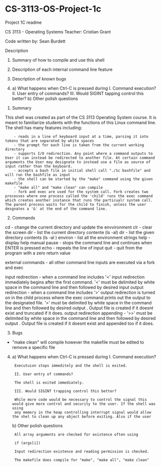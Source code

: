 # CS-3113-OS-Project-1c
Project 1C readme

CS 3113 - Operating Systems
Teacher: Cristian Grant

Code written by: Sean Burdett


Description

1) Summary of how to compile and use this shell

2) Description of each internal command line feature

3) Description of known bugs

4) a) What happens when Ctrl-C is pressed during
        I. Command execution?
        II. User entry of commands?
        III. Would SIGINT tapping control this better?
   b) Other polish questions

1. Summary

This shell was created as part of the CS 3113 Operating System course. It is meant to familiarize students with the functions of this Linux
command line. The shell has many features including:

        - reads in a line of keyboard input at a time, parsing it into tokens that are separated by white spaces
        - the prompt for each line is taken from the current working directory
        - supports I/O redirection. Any point where a command outputs to User it can instead be redirected to another file. At certain command arguments the User may designate to instead use a file as source of input rather than the keyboard.
        - accepts a bash file in initial shell call "./1c bashfile" and will run the bashfile as input
        - the shell can be started by the "make" command using the given makefile
        - "make all" and "make clean" can compile
        - fork and exec are used for the system call. Fork creates two processes where one process called the 'child' runs the exec command which creates another instance that runs the particualr system call. The parent process waits for the child to finish, unless the user desgnates a '&' at the end of the command line.

2. Commands

cd - change the current directory and update the envvironment
clr - clear the screen
dir - list the current directory contente (ls -al)
dir <directory> - list the given directory contents (ls -al <directory>)
environ - list all the environment strings
help - display help manual
pause - stops the command line and continues when ENTER is pressed
echo - repeats the line of input
quit - quit from the program with a zero return value

external commands - all other command line inputs are executed via a fork and exec

input redirection - when a command line includes '<' input redirection immediately begins after the first command.
                    '<' must be delimited by white space in the command line and then followed by desired input <fileName>
output redirection - when a command line includes '>' output redirection is turned on in the child process where the exec command prints out the output to the designated file.
                    '>' must be delimited by white space in the command line and then followed by desired output <fileName>.
                    Output file is created if it doesnt exist and truncated if it does.
output redirection appending - '>>'  must be delimited by white space in the command line and then followed by desired output <fileName>.
                                Output file is created if it doesnt exist and appended too if it does.


3. Bugs

- "make clean" will compile however the makefile must be edited to remove a specific file


4. a) What happens when Ctrl-C is pressed during
        I. Command execution?

        Executuion stops immeditely and the shell is exited.

        II. User entry of commands?

        The shell is exited immediately.

        III. Would SIGINT trapping control this better?

        While more code would be necessary to control the signal this would give more control and security to the user. If the shell was using
        any memory in the heap controlling interrupt signal would allow the shel to clean up any object before exiting. Also if the user
   b) Other polish questions

        All array arguments are checked for existence often using

        if (args[i])

        Input redirection existence and reading permission is checked.

        The makefile does compile for "make", "make all", "make clean"
